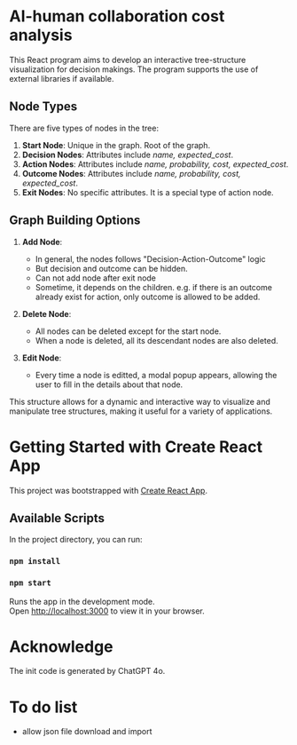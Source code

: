 # AI-human collaboration cost analysis

This React program aims to develop an interactive tree-structure visualization for decision makings. The program supports the use of external libraries if available. 

## Node Types

There are five types of nodes in the tree:

1. **Start Node**: Unique in the graph. Root of the graph.
2. **Decision Nodes**: Attributes include *name, expected_cost*.
3. **Action Nodes**: Attributes include *name, probability, cost, expected_cost*.
4. **Outcome Nodes**: Attributes include *name, probability, cost, expected_cost*.
5. **Exit Nodes**: No specific attributes. It is a special type of action node.

## Graph Building Options

1. **Add Node**:
   - In general, the nodes follows "Decision-Action-Outcome" logic
   - But decision and outcome can be hidden.
   - Can not add node after exit node
   - Sometime, it depends on the children. e.g. if there is an outcome already exist for action, only outcome is allowed to be added.

4. **Delete Node**:
   - All nodes can be deleted except for the start node.
   - When a node is deleted, all its descendant nodes are also deleted.

5. **Edit Node**:
   - Every time a node is editted, a modal popup appears, allowing the user to fill in the details about that node.

This structure allows for a dynamic and interactive way to visualize and manipulate tree structures, making it useful for a variety of applications.

# Getting Started with Create React App

This project was bootstrapped with [Create React App](https://github.com/facebook/create-react-app).

## Available Scripts

In the project directory, you can run:
### `npm install`
### `npm start`

Runs the app in the development mode.\
Open [http://localhost:3000](http://localhost:3000) to view it in your browser.

# Acknowledge

The init code is generated by ChatGPT 4o.

# To do list
- allow json file download and import

